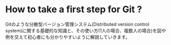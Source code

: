 How to take a first step for Git ?
=======

Gitのような分散型バージョン管理システム(Distributed version control system)に関する基礎的な知識と、その使い方(1人の場合、複数人の場合)を図や例を交えて初心者にも分かりやすいように解説していきます。